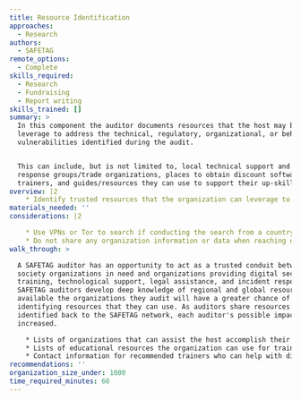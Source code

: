 ```yaml
---
title: Resource Identification
approaches:
  - Research
authors:
  - SAFETAG
remote_options:
  - Complete
skills_required:
  - Research
  - Fundraising
  - Report writing
skills_trained: []
summary: >
  In this component the auditor documents resources that the host may be able to
  leverage to address the technical, regulatory, organizational, or behavioral
  vulnerabilities identified during the audit.


  This can include, but is not limited to, local technical support and incident
  response groups/trade organizations, places to obtain discount software,
  trainers, and guides/resources they can use to support their up-skilling.
overview: |2
    * Identify trusted resources that the organization can leverage to accomplish the identified recommendations.
materials_needed: ''
considerations: |2

    * Use VPNs or Tor to search if conducting the search from a country that is highly competitive with the organization’s country, or is known to surveil.
    * Do not share any organization information or data when reaching out to possible resources.
walk_through: >

  A SAFETAG auditor has an opportunity to act as a trusted conduit between civil
  society organizations in need and organizations providing digital security
  training, technological support, legal assistance, and incident response. As
  SAFETAG auditors develop deep knowledge of regional and global resources
  available the organizations they audit will have a greater chance of
  identifying resources that they can use. As auditors share resources they have
  identified back to the SAFETAG network, each auditor's possible impact can be
  increased.

    * Lists of organizations that can assist the host accomplish their task.
    * Lists of educational resources the organization can use for training.
    * Contact information for recommended trainers who can help with digital security training.
recommendations: ''
organization_size_under: 1000
time_required_minutes: 60
---
```


